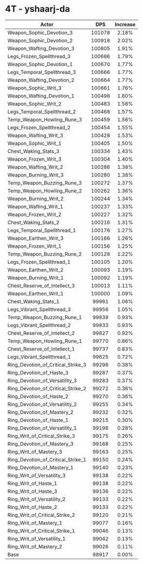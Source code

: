 # 4T - yshaarj-da
| Actor | DPS | Increase |
|---|:---:|:---:|
|Weapon_Sophic_Devotion_3|101078|2.18%|
|Weapon_Sophic_Devotion_2|100918|2.02%|
|Weapon_Wafting_Devotion_3|100805|1.91%|
|Legs_Frozen_Spellthread_3|100686|1.79%|
|Weapon_Sophic_Devotion_1|100670|1.77%|
|Legs_Temporal_Spellthread_3|100666|1.77%|
|Weapon_Wafting_Devotion_2|100664|1.77%|
|Weapon_Sophic_Writ_3|100661|1.76%|
|Weapon_Wafting_Devotion_1|100498|1.60%|
|Weapon_Sophic_Writ_2|100483|1.58%|
|Legs_Temporal_Spellthread_2|100468|1.57%|
|Temp_Weapon_Howling_Rune_3|100459|1.56%|
|Legs_Frozen_Spellthread_2|100454|1.55%|
|Weapon_Wafting_Writ_3|100428|1.53%|
|Weapon_Sophic_Writ_1|100405|1.50%|
|Chest_Waking_Stats_3|100334|1.43%|
|Weapon_Frozen_Writ_3|100304|1.40%|
|Weapon_Wafting_Writ_2|100286|1.38%|
|Weapon_Burning_Writ_3|100280|1.38%|
|Temp_Weapon_Buzzing_Rune_3|100272|1.37%|
|Temp_Weapon_Howling_Rune_2|100262|1.36%|
|Weapon_Burning_Writ_2|100244|1.34%|
|Weapon_Wafting_Writ_1|100237|1.33%|
|Weapon_Frozen_Writ_2|100227|1.32%|
|Chest_Waking_Stats_2|100216|1.31%|
|Legs_Temporal_Spellthread_1|100176|1.27%|
|Weapon_Earthen_Writ_3|100166|1.26%|
|Weapon_Frozen_Writ_1|100156|1.25%|
|Temp_Weapon_Buzzing_Rune_2|100128|1.22%|
|Legs_Frozen_Spellthread_1|100105|1.20%|
|Weapon_Earthen_Writ_2|100093|1.19%|
|Weapon_Burning_Writ_1|100092|1.19%|
|Chest_Reserve_of_Intellect_3|100013|1.11%|
|Weapon_Earthen_Writ_1|100000|1.09%|
|Chest_Waking_Stats_1|99961|1.06%|
|Legs_Vibrant_Spellthread_3|99956|1.05%|
|Temp_Weapon_Buzzing_Rune_1|99839|0.93%|
|Legs_Vibrant_Spellthread_2|99833|0.93%|
|Chest_Reserve_of_Intellect_2|99827|0.92%|
|Temp_Weapon_Howling_Rune_1|99770|0.86%|
|Chest_Reserve_of_Intellect_1|99737|0.83%|
|Legs_Vibrant_Spellthread_1|99625|0.72%|
|Ring_Devotion_of_Critical_Strike_3|99298|0.38%|
|Ring_Devotion_of_Haste_3|99287|0.37%|
|Ring_Devotion_of_Versatility_3|99283|0.37%|
|Ring_Devotion_of_Critical_Strike_2|99272|0.36%|
|Ring_Devotion_of_Haste_2|99270|0.36%|
|Ring_Devotion_of_Versatility_2|99255|0.34%|
|Ring_Devotion_of_Mastery_2|99232|0.32%|
|Ring_Devotion_of_Haste_1|99215|0.30%|
|Ring_Devotion_of_Versatility_1|99198|0.28%|
|Ring_Writ_of_Critical_Strike_3|99175|0.26%|
|Ring_Devotion_of_Mastery_3|99168|0.25%|
|Ring_Writ_of_Mastery_3|99163|0.25%|
|Ring_Devotion_of_Critical_Strike_1|99150|0.24%|
|Ring_Devotion_of_Mastery_1|99140|0.23%|
|Ring_Writ_of_Versatility_3|99138|0.22%|
|Ring_Writ_of_Haste_1|99138|0.22%|
|Ring_Writ_of_Haste_3|99136|0.22%|
|Ring_Writ_of_Versatility_2|99133|0.22%|
|Ring_Writ_of_Haste_2|99133|0.22%|
|Ring_Writ_of_Critical_Strike_2|99120|0.21%|
|Ring_Writ_of_Mastery_1|99077|0.16%|
|Ring_Writ_of_Critical_Strike_1|99046|0.13%|
|Ring_Writ_of_Versatility_1|99042|0.13%|
|Ring_Writ_of_Mastery_2|99026|0.11%|
|Base|98917|0.00%|
